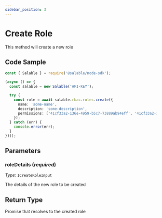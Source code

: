 ```yaml
---
sidebar_position: 3
---
```


# Create Role

This method will create a new role

## Code Sample

```typescript
const { Salable } = require('@salable/node-sdk');

(async () => {
  const salable = new Salable('API-KEY');

  try {
    const role = await salable.rbac.roles.create({
      name: 'some-name',
      description: 'some-description',
      permissions: ['41cf33a2-136e-4959-b5c7-73889ab94eff', '41cf33a2-136e-4959-b5c7-73889ab94eff'],
    });
  } catch (err) {
    console.error(err);
  }
})();
```

## Parameters

### roleDetails (_required_)

_Type:_ `ICreateRoleInput`

The details of the new role to be created

## Return Type

Promise that resolves to the created role
